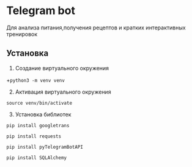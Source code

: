 # Telegram bot
Для анализа питания,получения рецептов и кратких интерактивных тренировок

## Установка
1. Создание виртуального окружения

  +```python3 -m venv venv```

2. Активация виртуального окружения

```source venv/bin/activate```

3. Установка библиотек

```pip install googletrans```

```pip install requests```

```pip install pyTelegramBotAPI```

```pip install SQLAlchemy```




